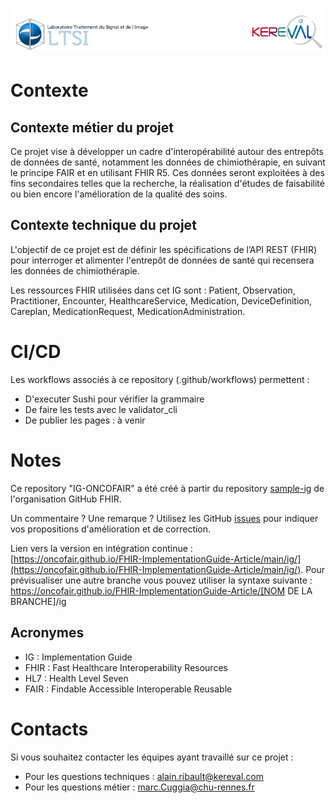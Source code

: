 ![Banniere](input/pagecontent/images/banniere1.png)



# Contexte

## Contexte métier du projet

Ce projet vise à développer un cadre d'interopérabilité autour des entrepôts de données de santé, notamment les données de chimiothérapie, en suivant le principe FAIR et en utilisant FHIR R5. Ces données seront exploitées à des fins secondaires telles que la recherche, la réalisation d'études de faisabilité ou bien encore l'amélioration de la qualité des soins.

## Contexte technique du projet

L'objectif de ce projet est de définir les spécifications de l’API REST (FHIR) pour interroger et alimenter l'entrepôt de données de santé qui recensera les données de chimiothérapie. 

Les ressources FHIR utilisées dans cet IG sont : Patient, Observation, Practitioner, Encounter, HealthcareService, Medication, DeviceDefinition, Careplan, MedicationRequest, MedicationAdministration.

# CI/CD

Les workflows associés à ce repository (.github/workflows) permettent :

* D'executer Sushi pour vérifier la grammaire
* De faire les tests avec le validator_cli
* De publier les pages : à venir

# Notes

Ce repository "IG-ONCOFAIR" a été créé à partir du repository [sample-ig](https://github.com/FHIR/sample-ig) de l'organisation GitHub FHIR.

Un commentaire ? Une remarque ? Utilisez les GitHub [issues](https://docs.github.com/fr/issues) pour indiquer vos propositions d'amélioration et de correction.

Lien vers la version en intégration continue : [https://oncofair.github.io/FHIR-ImplementationGuide-Article/main/ig/](https://oncofair.github.io/FHIR-ImplementationGuide-Article/main/ig/).
Pour prévisualiser une autre branche vous pouvez utiliser la syntaxe suivante : https://oncofair.github.io/FHIR-ImplementationGuide-Article/[NOM DE LA BRANCHE]/ig

## Acronymes

* IG : Implementation Guide
* FHIR : Fast Healthcare Interoperability Resources
* HL7 : Health Level Seven
* FAIR : Findable Accessible Interoperable Reusable

# Contacts
Si vous souhaitez contacter les équipes ayant travaillé sur ce projet :
* Pour les questions techniques : alain.ribault@kereval.com
* Pour les questions métier : marc.Cuggia@chu-rennes.fr
